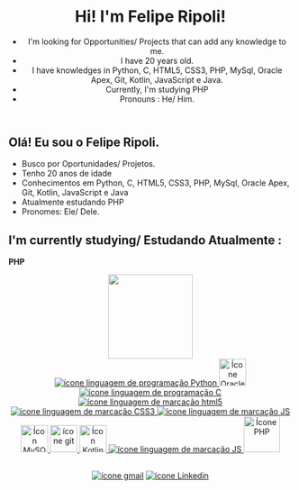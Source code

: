 <header>
  <h1>Hi! I'm Felipe Ripoli!</h1>
  <ul>
    <li>I'm looking for Opportunities/ Projects that can add any knowledge to me.</li>
    <li>I have 20 years old.</li>
    <li>I have knowledges in Python, C, HTML5, CSS3, PHP, MySql, Oracle Apex, Git, Kotlin, JavaScript e Java.</li>
    <li>Currently, I'm studying PHP</li>
    <li>Pronouns : He/ Him.</li>
  </ul>  
</header>
  
##

<section>  
  <h1> Olá! Eu sou o Felipe Ripoli. </h1>
  <ul>
    <li>Busco por Oportunidades/ Projetos.</li>
    <li>Tenho 20 anos de idade</li>
    <li>Conhecimentos em Python, C, HTML5, CSS3, PHP, MySql, Oracle Apex, Git, Kotlin, JavaScript e Java</li>
    <li>Atualmente estudando PHP</li>
    <li>Pronomes: Ele/ Dele.</li>
  </ul>
</section>  
  
  ##
  
  <section>
      <article>
          <h2>I'm currently studying/ Estudando Atualmente : </h2>
          <p><strong>PHP</strong></p>
      </article>
  </section>

<div align="center">
  <a href="https://github.com/feliperipoli">
  <!--<img height="150em" src="https://github-readme-stats.vercel.app/api?username=FelipeRipoli&show_icons=true&theme=dark&include_all_commits=true&count_private=true"/>-->
  <img height="150em" src="https://github-readme-stats.vercel.app/api/top-langs/?username=FelipeRipoli&layout=compact&langs_count=7&theme=dark"/> 
  <br/>
  <img src="https://img.icons8.com/color/48/000000/python--v1.png" alt="ícone linguagem de programação Python" title="Favicon Python"/>
  <img width="48" height="48" src="https://img.icons8.com/color/48/oracle-logo.png" alt="Ícone Oracle" title="Favicon ORACLE"/>
  <img src="https://img.icons8.com/color/48/000000/c-programming.png" alt="ícone linguagem de programação C" title="Favicon C"/>
  <img src="https://img.icons8.com/color/48/000000/html-5--v1.png" alt="ícone linguagem de marcação html5" title="Favicon HTML5"/>
  <img src="https://img.icons8.com/color/48/000000/css3.png" alt="ícone linguagem de marcação CSS3" title="Favicon CSS3"/>
  <img src="https://img.icons8.com/color/48/000000/javascript--v1.png" alt="ícone linguagem de marcação JS" title="Favicon Javascript"/>
  <img width="48" height="48" src="https://img.icons8.com/color/48/mysql-logo.png" alt="Ícon MySQL" title="Favicon MySQL"/>
  <img width="48" height="48" src="https://img.icons8.com/color/48/git.png" alt="ícone git" title= "Favicon GIT"/>
  <img width="48" height="48" src="https://img.icons8.com/color/48/kotlin.png" alt="Ícon Kotlin" title="Favicon Kotlin"/>
  <img src="https://img.icons8.com/color/48/000000/javascript--v1.png" alt="ícone linguagem de marcação JS" title="Favicon Javascript"/>
  <img width="64" height="64" src="https://img.icons8.com/nolan/64/php-elephant.png" alt="Ícone PHP" title="Favicon PHP"/>
</div>
  
  ##
  
<div align="center"> 
  <a href ="mailto:feliperipoli3@gmail.com"><img src="https://img.shields.io/badge/Gmail-D14836?style=for-the-badge&logo=gmail&logoColor=white" target="_blank" alt="ícone gmail" title="Icon Gmail"></a>
  <a href="https://www.linkedin.com/in/felipe-ripoli-0175a9217/" target="_blank"><img src="https://img.shields.io/badge/LinkedIn-0077B5?style=for-the-badge&logo=linkedin&logoColor=white" target="_blank" alt="ícone Linkedin" title="Icon Likedin"></a> 
</div>
